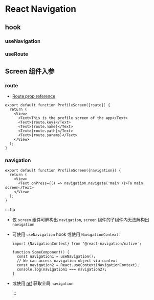 # React Navigation

## hook

### useNavigation

### useRoute

## Screen 组件入参

### route

- [Route prop reference](https://reactnavigation.org/docs/route-prop)

```tsx
export default function ProfileScreen({route}) {
  return (
    <View>
      <Text>This is the profile screen of the app</Text>
      <Text>{route.key}</Text>
      <Text>{route.name}</Text>
      <Text>{route.path}</Text>
      <Text>{route.params}</Text>
    </View>
  );
}
```

### navigation

```tsx
export default function ProfileScreen({navigation}) {
  return (
    <View>
      <Text onPress={() => navigation.navigate('main')}>To main screen</Text>
    </View>
  );
}
```

::: tip

- 仅 `screen` 组件可解构出 `navigation`, `screen` 组件的子组件内无法解构出 `navigation`
- 可使用 `useNavigation` hook 或使用 `NavigationContext`:

  ```tsx
  import {NavigationContext} from '@react-navigation/native';

  function SomeComponent() {
    const navigation1 = useNavigation();
    // We can access navigation object via context
    const navigation2 = React.useContext(NavigationContext);
    console.log(navigation1 === navigation2);
  }
  ```

- 或使用 [ref](https://reactnavigation.org/docs/navigating-without-navigation-prop) 获取全局 `navigation`

  :::
